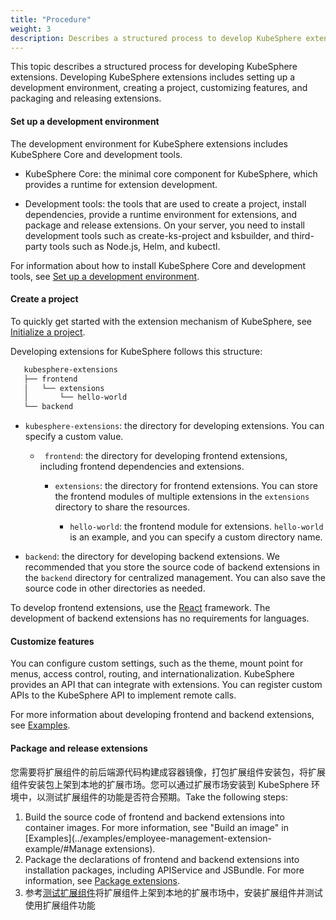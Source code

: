 ```yaml
---
title: "Procedure"
weight: 3
description: Describes a structured process to develop KubeSphere extensions.
---
```


This topic describes a structured process for developing KubeSphere extensions. Developing KubeSphere extensions includes setting up a development environment, creating a project, customizing features, and packaging and releasing extensions.

#### Set up a development environment

The development environment for KubeSphere extensions includes KubeSphere Core and development tools.

* KubeSphere Core: the minimal core component for KubeSphere, which provides a runtime for extension development.

* Development tools: the tools that are used to create a project, install dependencies, provide a runtime environment for extensions, and package and release extensions. On your server, you need to install development tools such as create-ks-project and ksbuilder, and third-party tools such as Node.js, Helm, and kubectl.

For information about how to install KubeSphere Core and development tools, see [Set up a development environment](../quickstart/prepare-development-environment/).

#### Create a project

To quickly get started with the extension mechanism of KubeSphere, see [Initialize a project](../quickstart/hello-world-extension).

Developing extensions for KubeSphere follows this structure:

```bash
   kubesphere-extensions
   ├── frontend
   │   └── extensions
   │       └── hello-world
   └── backend
```

* `kubesphere-extensions`: the directory for developing extensions. You can specify a custom value.

  * ` frontend`: the directory for developing frontend extensions, including frontend dependencies and extensions.

    * `extensions`: the directory for frontend extensions. You can store the frontend modules of multiple extensions in the `extensions` directory to share the resources.

       * `hello-world`: the frontend module for extensions. `hello-world` is an example, and you can specify a custom directory name.

* `backend`: the directory for developing backend extensions. We recommended that you store the source code of backend extensions in the `backend` directory for centralized management. You can also save the source code in other directories as needed.

To develop frontend extensions, use the [React](https://reactjs.org) framework. The development of backend extensions has no requirements for languages.

#### Customize features

You can configure custom settings,  such as the theme, mount point for menus, access control, routing, and internationalization. KubeSphere provides an API that can integrate with extensions. You can register custom APIs to the KubeSphere API to implement remote calls.

For more information about developing frontend and backend extensions, see [Examples](../examples).

#### Package and release extensions

您需要将扩展组件的前后端源代码构建成容器镜像，打包扩展组件安装包，将扩展组件安装包上架到本地的扩展市场。您可以通过扩展市场安装到 KubeSphere 环境中，以测试扩展组件的功能是否符合预期。Take the following steps:

1. Build the source code of frontend and backend extensions into container images. For more information, see "Build an image" in [Examples](../examples/employee-management-extension-example/#Manage extensions).
2. Package the declarations of frontend and backend extensions into installation packages, including APIService and JSBundle. For more information, see [Package extensions](../packaging-and-release/packaging).
3. 参考[测试扩展组件](../packaging-and-release/testing)将扩展组件上架到本地的扩展市场中，安装扩展组件并测试使用扩展组件功能
